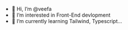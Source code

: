 - 👋 Hi, I’m @veefa
- 👀 I’m interested in Front-End devlopment 
- 🌱 I’m currently learning Tailwind, Typescript...

<!---
veefa/veefa is a ✨ special ✨ repository because its `README.md` (this file) appears on your GitHub profile.
You can click the Preview link to take a look at your changes.
--->
